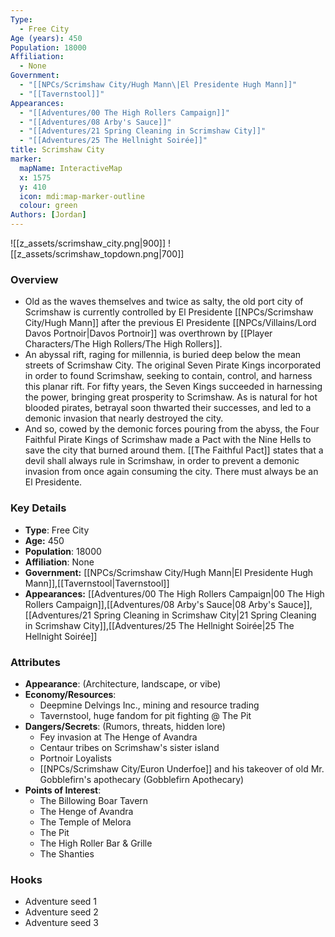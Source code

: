 ```yaml
---
Type:
  - Free City
Age (years): 450
Population: 18000
Affiliation:
  - None
Government:
  - "[[NPCs/Scrimshaw City/Hugh Mann\|El Presidente Hugh Mann]]"
  - "[[Tavernstool]]"
Appearances:
  - "[[Adventures/00 The High Rollers Campaign]]"
  - "[[Adventures/08 Arby's Sauce]]"
  - "[[Adventures/21 Spring Cleaning in Scrimshaw City]]"
  - "[[Adventures/25 The Hellnight Soirée]]"
title: Scrimshaw City
marker:
  mapName: InteractiveMap
  x: 1575
  y: 410
  icon: mdi:map-marker-outline
  colour: green
Authors: [Jordan]
---
```

![[z_assets/scrimshaw_city.png|900]] ![[z_assets/scrimshaw_topdown.png|700]]

### Overview
- Old as the waves themselves and twice as salty, the old port city of Scrimshaw is currently controlled by El Presidente [[NPCs/Scrimshaw City/Hugh Mann]] after the previous El Presidente [[NPCs/Villains/Lord Davos Portnoir\|Davos Portnoir]] was overthrown by [[Player Characters/The High Rollers/The High Rollers]].
- An abyssal rift, raging for millennia, is buried deep below the mean streets of Scrimshaw City. The original Seven Pirate Kings incorporated in order to found Scrimshaw, seeking to contain, control, and harness this planar rift. For fifty years, the Seven Kings succeeded in harnessing the power, bringing great prosperity to Scrimshaw. As is natural for hot blooded pirates, betrayal soon thwarted their successes, and led to a demonic invasion that nearly destroyed the city.
- And so, cowed by the demonic forces pouring from the abyss, the Four Faithful Pirate Kings of Scrimshaw made a Pact with the Nine Hells to save the city that burned around them. [[The Faithful Pact]] states that a devil shall always rule in Scrimshaw, in order to prevent a demonic invasion from once again consuming the city. There must always be an El Presidente.

### Key Details
- **Type**: Free City
- **Age:** 450
- **Population**: 18000
- **Affiliation**: None
- **Government:** [[NPCs/Scrimshaw City/Hugh Mann\|El Presidente Hugh Mann]],[[Tavernstool\|Tavernstool]]
- **Appearances:**  [[Adventures/00 The High Rollers Campaign\|00 The High Rollers Campaign]],[[Adventures/08 Arby's Sauce\|08 Arby's Sauce]],[[Adventures/21 Spring Cleaning in Scrimshaw City\|21 Spring Cleaning in Scrimshaw City]],[[Adventures/25 The Hellnight Soirée\|25 The Hellnight Soirée]]

### Attributes
- **Appearance**: (Architecture, landscape, or vibe)
- **Economy/Resources**: 
	- Deepmine Delvings Inc., mining and resource trading
	- Tavernstool, huge fandom for pit fighting @ The Pit
- **Dangers/Secrets**: (Rumors, threats, hidden lore)
	- Fey invasion at The Henge of Avandra
	- Centaur tribes on Scrimshaw's sister island
	- Portnoir Loyalists
	- [[NPCs/Scrimshaw City/Euron Underfoe]] and his takeover of old Mr. Gobblefirn's apothecary (Gobblefirn Apothecary)
- **Points of Interest**: 
	- The Billowing Boar Tavern
	- The Henge of Avandra
	- The Temple of Melora
	- The Pit
	- The High Roller Bar & Grille
	- The Shanties

### Hooks
- Adventure seed 1
- Adventure seed 2
- Adventure seed 3